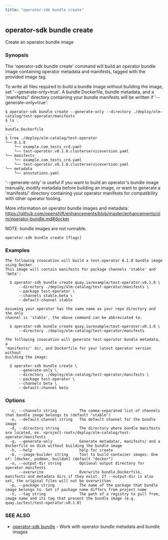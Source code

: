 ```yaml
---
title: "operator-sdk bundle create"
---
```

## operator-sdk bundle create

Create an operator bundle image

### Synopsis

The 'operator-sdk bundle create' command will build an operator
bundle image containing operator metadata and manifests, tagged with the
provided image tag.

To write all files required to build a bundle image without building the
image, set '--generate-only=true'. A bundle Dockerfile, bundle metadata, and
a 'manifests/' directory containing your bundle manifests will be written if
'--generate-only=true':

	$ operator-sdk bundle create --generate-only --directory ./deploy/olm-catalog/test-operator/manifests
	$ ls .
	...
	bundle.Dockerfile
	...
	$ tree ./deploy/olm-catalog/test-operator
	└── 0.1.0
		└── example.com_tests_crd.yaml
		└── test-operator.v0.1.0.clusterserviceversion.yaml
	└── manifests
		└── example.com_tests_crd.yaml
		└── test-operator.v0.1.0.clusterserviceversion.yaml
	└── metadata
		└── annotations.yaml

'--generate-only' is useful if you want to build an operator's bundle image
manually, modify metadata before building an image, or want to generate a
'manifests/' directory containing your operator manifests for compatibility
with other operator tooling.

More information on operator bundle images and metadata:
https://github.com/openshift/enhancements/blob/master/enhancements/olm/operator-bundle.md#docker

NOTE: bundle images are not runnable.


```
operator-sdk bundle create [flags]
```

### Examples

```
The following invocation will build a test-operator 0.1.0 bundle image using Docker.
This image will contain manifests for package channels 'stable' and 'beta':

  $ operator-sdk bundle create quay.io/example/test-operator:v0.1.0 \
      --directory ./deploy/olm-catalog/test-operator/manifests \
      --package test-operator \
      --channels stable,beta \
      --default-channel stable

Assuming your operator has the same name as your repo directory and the only
channel is 'stable', the above command can be abbreviated to:

  $ operator-sdk bundle create quay.io/example/test-operator:v0.1.0 \
      --directory ./deploy/olm-catalog/test-operator/manifests

The following invocation will generate test-operator bundle metadata, a
'manifests/' dir, and Dockerfile for your latest operator version without
building the image:

  $ operator-sdk bundle create \
      --generate-only \
      --directory ./deploy/olm-catalog/test-operator/manifests \
      --package test-operator \
      --channels beta \
      --default-channel beta

```

### Options

```
  -c, --channels string          The comma-separated list of channels that bundle image belongs to (default "stable")
  -e, --default-channel string   The default channel for the bundle image
  -d, --directory string         The directory where bundle manifests are located, ex. <project-root>/deploy/olm-catalog/test-operator/manifests
  -g, --generate-only            Generate metadata/, manifests/ and a Dockerfile on disk without building the bundle image
  -h, --help                     help for create
  -b, --image-builder string     Tool to build container images. One of: [docker, podman, buildah] (default "docker")
  -o, --output-dir string        Optional output directory for operator manifests
      --overwrite                Overwrite bundle.Dockerfile, manifests and metadata dirs if they exist. If --output-dir is also set, the original files will not be overwritten
  -p, --package string           The name of the package that bundle image belongs to. Set if package name differs from project name
  -t, --tag string               The path of a registry to pull from, image name and its tag that present the bundle image (e.g. quay.io/test/test-operator:v0.1.0)
```

### SEE ALSO

* [operator-sdk bundle](../operator-sdk_bundle)	 - Work with operator bundle metadata and bundle images

